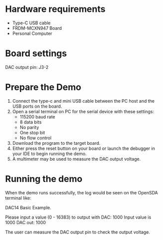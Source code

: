 Hardware requirements
=====================
- Type-C USB cable
- FRDM-MCXN947 Board
- Personal Computer

Board settings
==============
DAC output pin: J3-2

Prepare the Demo
================
1. Connect the type-c and mini USB cable between the PC host and the USB ports on the board.
2. Open a serial terminal on PC for the serial device with these settings:
    - 115200 baud rate
    - 8 data bits
    - No parity
    - One stop bit
    - No flow control
3. Download the program to the target board.
4. Either press the reset button on your board or launch the debugger in your IDE to begin running
   the demo.
5. A multimeter may be used to measure the DAC output voltage.

Running the demo
================
When the demo runs successfully, the log would be seen on the OpenSDA terminal like:

DAC14 Basic Example.

Please input a value (0 - 16383) to output with DAC: 1000
Input value is 1000
DAC out: 1000

The user can measure the DAC output pin to check the output voltage.

